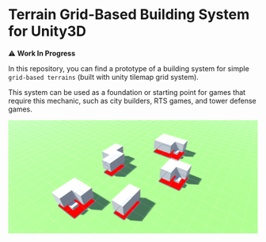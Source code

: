 # **Terrain Grid-Based Building System for Unity3D**

⚠️ **Work In Progress**

In this repository, you can find a prototype of a building system for simple `grid-based terrains` (built with unity tilemap grid system).

This system can be used as a foundation or starting point for games that require this mechanic, such as city builders, RTS games, and tower defense games.

![Image](Readme%20Images/image.png)

